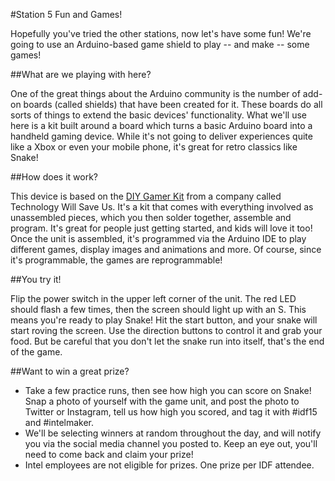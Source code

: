 #Station 5 Fun and Games!

Hopefully you've tried the other stations, now let's have some fun! We're going to use an Arduino-based game shield to play -- and make -- some games!

##What are we playing with here?

One of the great things about the Arduino community is the number of add-on boards (called shields) that have been created for it. These boards do all sorts of things to extend the basic devices' functionality. What we'll use here is a kit built around a board which turns a basic Arduino board into a handheld gaming device. While it's not going to deliver experiences quite like a Xbox or even your mobile phone, it's great for retro classics like Snake!

##How does it work?

This device is based on the [DIY Gamer Kit](https://www.techwillsaveus.com/shop/diy-kits/diy-gamer-kit-arduino/) from a company called Technology Will Save Us. It's a kit that comes with everything involved as unassembled pieces, which you then solder together, assemble and program. It's great for people just getting started, and kids will love it too! Once the unit is assembled, it's programmed via the Arduino IDE to play different games, display images and animations and more. Of course, since it's programmable, the games are reprogrammable!

##You try it!

Flip the power switch in the upper left corner of the unit. The red LED should flash a few times, then the screen should light up with an S. This means you're ready to play Snake! Hit the start button, and your snake will start roving the screen. Use the direction buttons to control it and grab your food. But be careful that you don't let the snake run into itself, that's the end of the game.

##Want to win a great prize?
- Take a few practice runs, then see how high you can score on Snake! Snap a photo of yourself with the game unit, and post the photo to Twitter or Instagram, tell us how high you scored, and tag it with #idf15 and #intelmaker.
- We'll be selecting winners at random throughout the day, and will notify you via the social media channel you posted to. Keep an eye out, you'll need to come back and claim your prize!
- Intel employees are not eligible for prizes. One prize per IDF attendee.




